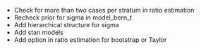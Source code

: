 - Check for more than two cases per stratum in ratio estimation
- Recheck prior for sigma in model_bern_t
- Add hierarchical structure for sigma
- Add stan models
- Add option in ratio estimation for bootstrap or Taylor
